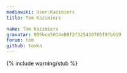 ```yaml
---
mediawiki: User:Kazimiers
title: Tom Kazimiers

name: Tom Kazimiers
gravatar: 905bce5014e00f2f325430705f9fb019
forum: tom
github: tomka
---
```

{% include warning/stub %}

